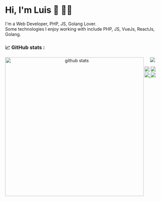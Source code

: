 # Hi, I'm Luis  👋 :man_technologist:	
I'm a Web Developer, PHP, JS, Golang Lover.
<br />
Some technologies I enjoy working with include PHP, JS, VueJs, ReactJs, Golang.

### :chart_with_upwards_trend: GitHub stats : 
<p align="center">
  <img align="left" width="450" src="https://github-readme-stats.vercel.app/api?username=lfcifuentes&show_icons=true&theme=vue-dark&count_private=true" alt="github stats"/>
  <a href="https://github.com/anuraghazra/github-readme-stats">
    <img align="center" src="https://github-readme-stats.vercel.app/api/top-langs/?username=lfcifuentes&layout=compact&show_icons=true&theme=vue-dark" />
  </a>
</p>
<!--
### :chart_with_upwards_trend: Wakatime stats : 
<p align="center">
  <img align="center" src="https://github-readme-stats.vercel.app/api/wakatime?username=luisfercho&layuout=compact&theme=vue-dark" />
</p>-->
<p>
    <img src="https://views.whatilearened.today/views/github/luisfercho/views.svg"/>
    <!---
    <a href="https://github.com/luisfercho?tab=followers">
      <img src="https://img.shields.io/github/followers/luisfercho?color=%234CC61E&label=GitHub%20Followers%20%3A"/>
    </a>
    -->
    <a href="https://github.com/lfcifuentes?tab=repositories">
      <img src="https://badges.frapsoft.com/os/v2/open-source.svg?v=103"/>
    </a>
    <a href="https://github.com/Naereen/badges">
      <img src="https://img.shields.io/badge/badges-awesome-green.svg"/>
    </a>
    <a href="mailto:lfcifuentes28@gmail.com?subject=[Github] Ask me anything&body=Hello Luis, I am sending this after seeing your Github Profile">
      <img src="https://img.shields.io/badge/Ask%20me-anything-1abc9c.svg"/>
    </a>
  </p>
